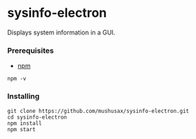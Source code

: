 # sysinfo-electron
Displays system information in a GUI.

### Prerequisites
- [npm](https://www.npmjs.com/get-npm "Get npm!")
```
npm -v
```
### Installing
```
git clone https://github.com/mushusax/sysinfo-electron.git
cd sysinfo-electron
npm install
npm start
```

